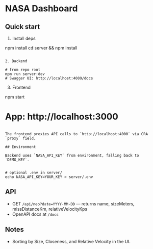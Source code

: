 # NASA Dashboard

## Quick start

1. Install deps

npm install
cd server && npm install

```

2. Backend

# from repo root
npm run server:dev
# Swagger UI: http://localhost:4000/docs
```

3. Frontend

npm start

# App: http://localhost:3000

```

The frontend proxies API calls to `http://localhost:4000` via CRA `proxy` field.

## Environment

Backend uses `NASA_API_KEY` from environment, falling back to `DEMO_KEY`.


# optional .env in server/
echo NASA_API_KEY=YOUR_KEY > server/.env
```

## API

- GET `/api/neo?date=YYYY-MM-DD` — returns name, sizeMeters, missDistanceKm, relativeVelocityKps
- OpenAPI docs at `/docs`

## Notes

- Sorting by Size, Closeness, and Relative Velocity in the UI.
